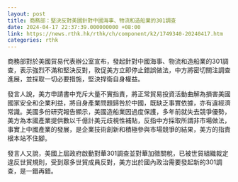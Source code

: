 ```yaml
---
layout: post
title: 商務部：堅決反對美國針對中國海事、物流和造船業的301調查
date: 2024-04-17 22:37:39.000000000 +08:00
link: https://news.rthk.hk/rthk/ch/component/k2/1749340-20240417.htm
categories: rthk
---
```


商務部對於美國貿易代表辦公室宣布，發起針對中國海事、物流和造船業的301調查，表示強烈不滿和堅決反對，敦促美方立即停止錯誤做法，中方將密切關注調查進展，並採取一切必要措施，堅決捍衛自身權益。

發言人說，美方申請書中充斥大量不實指責，將正常貿易投資活動曲解為損害美國國家安全和企業利益，將自身產業問題歸咎於中國，既缺乏事實依據，亦有違經濟常識。美國多份研究報告顯示，美國造船業因過度保護，多年前就失去競爭優勢，美方為本國產業提供數以千億計美元歧視性補貼，反指中方採取所謂非市場做法，事實上中國產業的發展，是企業技術創新和積極參與市場競爭的結果，美方的指責根本站不住腳。

發言人又說，美國上屆政府啟動對華301調查並對華加徵關稅，已被世貿組織裁定違反世貿規則，受到眾多世貿成員反對，美方出於國內政治需要發起新的301調查，是一錯再錯。
